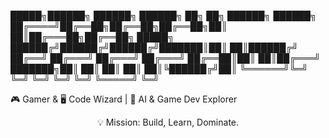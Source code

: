 █████╗██████╗ ██████╗ ██████╗ ██╗ ██╗ ██████╗ ██████╗
██╔════╝██╔══██╗██╔══██╗██╔══██╗██║ ██║██╔═══██╗██╔══██╗
█████╗ ██████╔╝██████╔╝██████╔╝███████║██║ ██║██████╔╝
██╔══╝ ██╔═══╝ ██╔═══╝ ██╔═══╝ ██╔══██║██║ ██║██╔═══╝
███████╗██║ ██║ ██║ ██║ ██║╚██████╔╝██║
╚══════╝╚═╝ ╚═╝ ╚═╝ ╚═╝ ╚═╝ ╚═════╝ ╚═╝

🎮 Gamer & 🖥️ Code Wizard | 🚀 AI & Game Dev Explorer


<p align="center">
💡 Mission: Build, Learn, Dominate.
</p>
